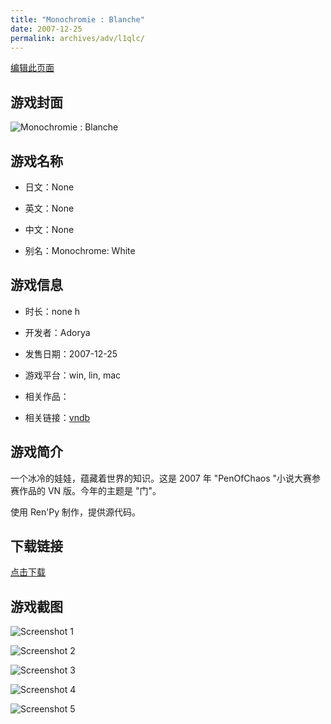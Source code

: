 ```yaml
---
title: "Monochromie : Blanche"
date: 2007-12-25
permalink: archives/adv/l1qlc/
---
```

[编辑此页面](https://github.com/ACG-3/ADV3-source/blob/main/source/_posts/Monochrome.md)

## 游戏封面

![Monochromie : Blanche](https://pan.timero.xyz/d/onedrive/img_lib_001/Monochrome_cover.avif)


## 游戏名称

- 日文：None
- 英文：None
- 中文：None

- 别名：Monochrome: White


## 游戏信息

- 时长：none h
- 开发者：Adorya
- 发售日期：2007-12-25
- 游戏平台：win, lin, mac
- 相关作品：

- 相关链接：[vndb](https://vndb.org/v1471)


## 游戏简介

一个冰冷的娃娃，蕴藏着世界的知识。这是 2007 年 "PenOfChaos "小说大赛参赛作品的 VN 版。今年的主题是 "门"。

使用 Ren'Py 制作，提供源代码。


## 下载链接

[点击下载](https://pan.timero.xyz/onedrive/adv_lib_001/Monochrome)


## 游戏截图


![Screenshot 1](https://pan.timero.xyz/d/onedrive/img_lib_001/Monochrome_Screenshot_1.avif)

![Screenshot 2](https://pan.timero.xyz/d/onedrive/img_lib_001/Monochrome_Screenshot_2.avif)

![Screenshot 3](https://pan.timero.xyz/d/onedrive/img_lib_001/Monochrome_Screenshot_3.avif)

![Screenshot 4](https://pan.timero.xyz/d/onedrive/img_lib_001/Monochrome_Screenshot_4.avif)

![Screenshot 5](https://pan.timero.xyz/d/onedrive/img_lib_001/Monochrome_Screenshot_5.avif)

